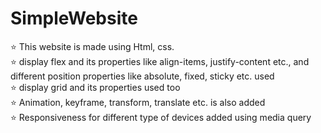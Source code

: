 # SimpleWebsite
⭐️ This website is made using Html, css. <br>
⭐️ display flex and its properties like align-items, justify-content etc., and different position properties like absolute, fixed, sticky etc. used <br>
⭐️ display grid and its properties used too <br>
⭐️ Animation, keyframe, transform, translate etc. is also added <br>
⭐️ Responsiveness for different type of devices added using media query
